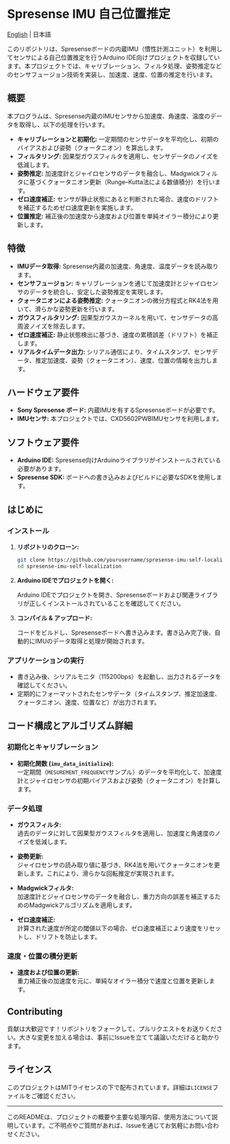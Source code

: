 # Spresense IMU 自己位置推定

[English](./README.md) | 日本語


このリポジトリは、Spresenseボードの内蔵IMU（慣性計測ユニット）を利用してセンサによる自己位置推定を行うArduino IDE向けプロジェクトを収録しています。本プロジェクトでは、キャリブレーション、フィルタ処理、姿勢推定などのセンサフュージョン技術を実装し、加速度、速度、位置の推定を行います。

## 概要

本プログラムは、Spresense内蔵のIMUセンサから加速度、角速度、温度のデータを取得し、以下の処理を行います。

- **キャリブレーションと初期化:** 一定期間のセンサデータを平均化し、初期のバイアスおよび姿勢（クォータニオン）を算出します。
- **フィルタリング:** 因果型ガウスフィルタを適用し、センサデータのノイズを低減します。
- **姿勢推定:** 加速度計とジャイロセンサのデータを融合し、Madgwickフィルタに基づくクォータニオン更新（Runge–Kutta法による数値積分）を行います。
- **ゼロ速度補正:** センサが静止状態にあると判断された場合、速度のドリフトを補正するためゼロ速度更新を実施します。
- **位置推定:** 補正後の加速度から速度および位置を単純オイラー積分により更新します。

## 特徴

- **IMUデータ取得:** Spresense内蔵の加速度、角速度、温度データを読み取ります。
- **センサフュージョン:** キャリブレーションを通じて加速度計とジャイロセンサのデータを統合し、安定した姿勢推定を実現します。
- **クォータニオンによる姿勢推定:** クォータニオンの微分方程式とRK4法を用いて、滑らかな姿勢更新を行います。
- **ガウスフィルタリング:** 因果型ガウスカーネルを用いて、センサデータの高周波ノイズを除去します。
- **ゼロ速度補正:** 静止状態検出に基づき、速度の累積誤差（ドリフト）を補正します。
- **リアルタイムデータ出力:** シリアル通信により、タイムスタンプ、センサデータ、推定加速度、姿勢（クォータニオン）、速度、位置の情報を出力します。

## ハードウェア要件

- **Sony Spresense ボード:** 内蔵IMUを有するSpresenseボードが必要です。
- **IMUセンサ:** 本プロジェクトでは、CXD5602PWBIMUセンサを利用します。

## ソフトウェア要件

- **Arduino IDE:** Spresense向けArduinoライブラリがインストールされている必要があります。
- **Spresense SDK:** ボードへの書き込みおよびビルドに必要なSDKを使用します。

## はじめに

### インストール

1. **リポジトリのクローン:**

   ```bash
   git clone https://github.com/yourusername/spresense-imu-self-localization.git
   cd spresense-imu-self-localization
   ```

2. **Arduino IDEでプロジェクトを開く:**

   Arduino IDEでプロジェクトを開き、Spresenseボードおよび関連ライブラリが正しくインストールされていることを確認してください。

3. **コンパイル & アップロード:**

   コードをビルドし、Spresenseボードへ書き込みます。書き込み完了後、自動的にIMUのデータ取得と処理が開始されます。

### アプリケーションの実行

- 書き込み後、シリアルモニタ（115200bps）を起動し、出力されるデータを確認してください。
- 定期的にフォーマットされたセンサデータ（タイムスタンプ、推定加速度、クォータニオン、速度、位置など）が出力されます。

## コード構成とアルゴリズム詳細

### 初期化とキャリブレーション

- **初期化関数 (`imu_data_initialize`):**  
  一定期間（`MESUREMENT_FREQUENCY`サンプル）のデータを平均化して、加速度計とジャイロセンサの初期バイアスおよび姿勢（クォータニオン）を計算します。

### データ処理

- **ガウスフィルタ:**  
  過去のデータに対して因果型ガウスフィルタを適用し、加速度と角速度のノイズを低減します。
  
- **姿勢更新:**  
  ジャイロセンサの読み取り値に基づき、RK4法を用いてクォータニオンを更新します。これにより、滑らかな回転推定が実現されます。

- **Madgwickフィルタ:**  
  加速度計とジャイロセンサのデータを融合し、重力方向の誤差を補正するためのMadgwickアルゴリズムを適用します。

- **ゼロ速度補正:**  
  計算された速度が所定の閾値以下の場合、ゼロ速度補正により速度をリセットし、ドリフトを防止します。

### 速度・位置の積分更新

- **速度および位置の更新:**  
  重力補正後の加速度を元に、単純なオイラー積分で速度と位置を更新します。

## Contributing

貢献は大歓迎です！リポジトリをフォークして、プルリクエストをお送りください。大きな変更を加える場合は、事前にIssueを立てて議論いただけると助かります。

## ライセンス

このプロジェクトはMITライセンスの下で配布されています。詳細は`LICENSE`ファイルをご確認ください。

---

このREADMEは、プロジェクトの概要や主要な処理内容、使用方法について説明しています。ご不明点やご質問があれば、Issueを通じてお気軽にお問い合わせください。
